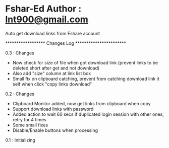 Fshar-Ed
Author : lnt900@gmail.com
========
Auto get download links from Fshare account

****************** Changes Log ***********************

0.3 : Changes

  - Now check for size of file when got download link (prevent links to be deleted short after get and not download)
  - Also add "size" column at link list box
  - Small fix on clipboard catching, prevent from catching download link it self when click "copy links download"

0.2 : Changes

  - Clipboard Monitor added, now get links from clipboard when copy
  - Support download links with password
  - Added action to wait 60 secs if duplicated login session with other ones, retry for 4 times
  - Some small fixes
  - Disable/Enable buttons when processing

0.1 : Initializing

